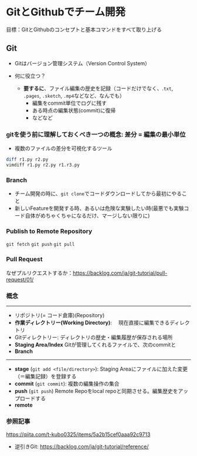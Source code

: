 # GitとGithubでチーム開発
目標：GitとGithubのコンセプトと基本コマンドをすべて取り上げる


## Git
- Gitはバージョン管理システム（Version Control System）

- 何に役立つ？
  - **要するに**、ファイル編集の歴史を記録（コードだけでなく、.`txt`, `.pages`, `.sketch`, `.mp4`などなど、なんでも）
    - 編集をcommit単位でログに残す
    - ある時点の編集状態(commit)に復帰
    - などなど

### gitを使う前に理解しておくべき一つの概念: 差分 = 編集の最小単位
- 複数のファイルの差分を可視化するツール
```sh 
diff r1.py r2.py
vimdiff r1.py r2.py r1.r3.py
```

### Branch
- チーム開発の時に、`git clone`でコードダウンロードしてから最初にやること
- 新しいFeatureを開発する時、あるいは危険な実験したい時(最悪でも実験コード自体がめちゃくちゃになるだけ、マージしない限りに)

### Publish to Remote Repository
`git fetch`
`git push`
`git pull`

### Pull Request
なぜプルリクエストするか：https://backlog.com/ja/git-tutorial/pull-request/01/


### 概念
<hr>

- リポジトリ(= コード倉庫)(Repository)
- **作業ディレクトリー(Working Directory)**:　
現在直接に編集できるディレクトリ
- Gitディレクトリー: ディレクトリの歴史・編集履歴が保存される場所
- **Staging Area/Index**
  Gitが管理してくれるファイルで、次のcommitと
- **Branch**
<hr>

- **stage** (`git add <file/directory>`):
  Staging Areaにファイルに加えた変更（＝編集記録）を登録する
- **commit** (`git commit`):
  複数の編集操作の集合
- **push** (`git push`)
  Remote Repoをlocal repoと同期させる。編集歴史をアップロードする
- **remote**






### 参照記事
https://qiita.com/t-kubo0325/items/5a2b15cef0aaa92c9713


- 逆引きGit: https://backlog.com/ja/git-tutorial/reference/
